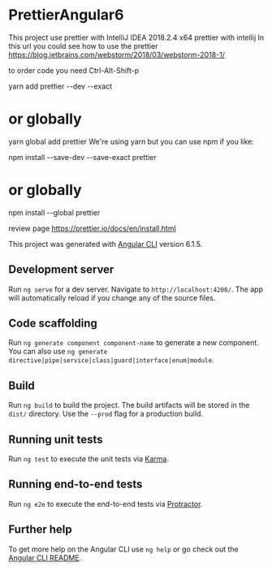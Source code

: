 # PrettierAngular6
This project use prettier with IntelliJ IDEA 2018.2.4 x64
prettier with intellij
In this url you could see how to use the prettier
https://blog.jetbrains.com/webstorm/2018/03/webstorm-2018-1/

to order code you need Ctrl-Alt-Shift-p

yarn add prettier --dev --exact
# or globally
yarn global add prettier
We're using yarn but you can use npm if you like:

npm install --save-dev --save-exact prettier
# or globally
npm install --global prettier

review page
https://prettier.io/docs/en/install.html

This project was generated with [Angular CLI](https://github.com/angular/angular-cli) version 6.1.5.

## Development server

Run `ng serve` for a dev server. Navigate to `http://localhost:4200/`. The app will automatically reload if you change any of the source files.

## Code scaffolding

Run `ng generate component component-name` to generate a new component. You can also use `ng generate directive|pipe|service|class|guard|interface|enum|module`.

## Build

Run `ng build` to build the project. The build artifacts will be stored in the `dist/` directory. Use the `--prod` flag for a production build.

## Running unit tests

Run `ng test` to execute the unit tests via [Karma](https://karma-runner.github.io).

## Running end-to-end tests

Run `ng e2e` to execute the end-to-end tests via [Protractor](http://www.protractortest.org/).

## Further help

To get more help on the Angular CLI use `ng help` or go check out the [Angular CLI README](https://github.com/angular/angular-cli/blob/master/README.md).
